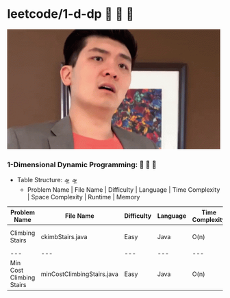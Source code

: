 # leetcode/1-d-dp :space_invader:	:space_invader:	:space_invader:	
![](https://github.com/guillermobermejo/leetcode/blob/main/f.gif)
### 1-Dimensional Dynamic Programming: :space_invader:	:space_invader:	:space_invader:	
- Table Structure: :flying_saucer: :flying_saucer:
  - Problem Name | File Name | Difficulty | Language | Time Complexity | Space Complexity | Runtime | Memory

|Problem Name|File Name|Difficulty|Language|Time Complexity|Space Complexity|Runtime|Memory|
|---|---|---|---|---|---|---|---|
|Climbing Stairs|ckimbStairs.java|Easy|Java|O(n)|O(n)|0ms (Beats 100%)|39.7mb (Beats 49.05%)|
|---|---|---|---|---|---|---|---|
|Min Cost Climbing Stairs|minCostClimbingStairs.java|Easy|Java|O(n)|O(n)|0ms (Beats 100%)|43mb (Beats 64.67%)|
